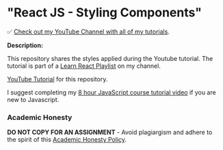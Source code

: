 # "React JS - Styling Components"

✅ [Check out my YouTube Channel with all of my tutorials](https://www.youtube.com/DaveGrayTeachesCode).

**Description:**

This repository shares the styles applied during the Youtube tutorial. The tutorial is part of a [Learn React Playlist](https://www.youtube.com/playlist?list=PL0Zuz27SZ-6PrE9srvEn8nbhOOyxnWXfp) on my channel.  

[YouTube Tutorial](https://youtu.be/RYDXbp7vmjc) for this repository.

I suggest completing my [8 hour JavaScript course tutorial video](https://youtu.be/EfAl9bwzVZk) if you are new to Javascript.

### Academic Honesty

**DO NOT COPY FOR AN ASSIGNMENT** - Avoid plagiargism and adhere to the spirit of this [Academic Honesty Policy](https://www.freecodecamp.org/news/academic-honesty-policy/).
